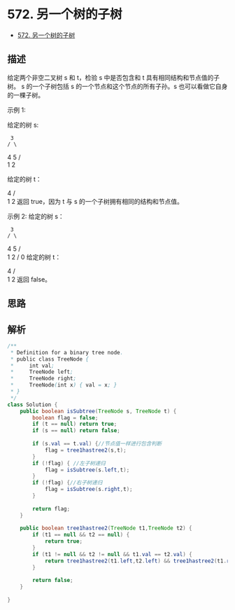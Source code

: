 # 572. 另一个树的子树

- [572. 另一个树的子树](https://leetcode-cn.com/problems/subtree-of-another-tree/)


## 描述

给定两个非空二叉树 s 和 t，检验 s 中是否包含和 t 具有相同结构和节点值的子树。
s 的一个子树包括 s 的一个节点和这个节点的所有子孙。s 也可以看做它自身的一棵子树。

示例 1:

给定的树 s:

     3
    / \
   4   5
  / \
 1   2
 
给定的树 t：

   4 
  / \
 1   2
返回 true，因为 t 与 s 的一个子树拥有相同的结构和节点值。

示例 2:
给定的树 s：

     3
    / \
   4   5
  / \
 1   2
    /
   0
给定的树 t：

   4
  / \
 1   2
返回 false。


## 思路



## 解析

```java
/**
 * Definition for a binary tree node.
 * public class TreeNode {
 *     int val;
 *     TreeNode left;
 *     TreeNode right;
 *     TreeNode(int x) { val = x; }
 * }
 */
class Solution {
    public boolean isSubtree(TreeNode s, TreeNode t) {
        boolean flag = false;
        if (t == null) return true;
        if (s == null) return false;
        
        if (s.val == t.val) {//节点值一样进行包含判断
            flag = tree1hastree2(s,t);
        }
        if (!flag) { //左子树递归
            flag = isSubtree(s.left,t);
        }
        if (!flag) {//右子树递归
            flag = isSubtree(s.right,t);
        }
        
        return flag;
    }
    
    public boolean tree1hastree2(TreeNode t1,TreeNode t2) {
        if (t1 == null && t2 == null) {
            return true;
        }
        if (t1 != null && t2 != null && t1.val == t2.val) {
            return tree1hastree2(t1.left,t2.left) && tree1hastree2(t1.right,t2.right);
        }
        
        return false;
    }
    
}
```



